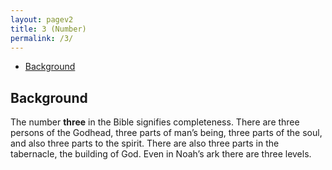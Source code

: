 ```yaml
---
layout: pagev2
title: 3 (Number)
permalink: /3/
---
```

- [Background](#background)

## Background

The number **three** in the Bible signifies completeness. There are three persons of the Godhead, three parts of man’s being, three parts of the soul, and also three parts to the spirit. There are also three parts in the tabernacle, the building of God. Even in Noah’s ark there are three levels.